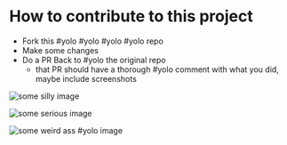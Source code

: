# How to contribute to this project

- Fork this #yolo #yolo #yolo #yolo repo
- Make some changes
- Do a PR Back to #yolo the original repo
  - that PR should have a thorough #yolo comment with what you did, maybe include screenshots


![some silly image](https://media.giphy.com/media/6nuiJjOOQBBn2/giphy.gif)

![some serious image](https://media.giphy.com/media/el60e3Cu18KKk/giphy.gif)

![some weird ass #yolo image](https://media.giphy.com/media/3o85xIp0iu8Qkkv1de/giphy.gif)
